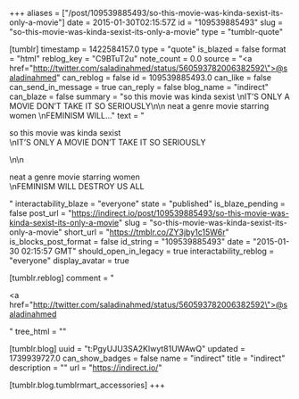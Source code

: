 +++
aliases = ["/post/109539885493/so-this-movie-was-kinda-sexist-its-only-a-movie"]
date = 2015-01-30T02:15:57Z
id = "109539885493"
slug = "so-this-movie-was-kinda-sexist-its-only-a-movie"
type = "tumblr-quote"

[tumblr]
timestamp = 1422584157.0
type = "quote"
is_blazed = false
format = "html"
reblog_key = "C9BTuT2u"
note_count = 0.0
source = "<a href=\"http://twitter.com/saladinahmed/status/560593782006382592\">@saladinahmed</a>"
can_reblog = false
id = 109539885493.0
can_like = false
can_send_in_message = true
can_reply = false
blog_name = "indirect"
can_blaze = false
summary = "so this movie was kinda sexist \nIT’S ONLY A MOVIE DON’T TAKE IT SO SERIOUSLY\n\n neat a genre movie starring women \nFEMINISM WILL..."
text = "<p>so this movie was kinda sexist<br/>\nIT&rsquo;S ONLY A MOVIE DON&rsquo;T TAKE IT SO SERIOUSLY</p>\n\n<p>neat a genre movie starring women<br/>\nFEMINISM WILL DESTROY US ALL</p>"
interactability_blaze = "everyone"
state = "published"
is_blaze_pending = false
post_url = "https://indirect.io/post/109539885493/so-this-movie-was-kinda-sexist-its-only-a-movie"
slug = "so-this-movie-was-kinda-sexist-its-only-a-movie"
short_url = "https://tmblr.co/ZY3jby1c15W6r"
is_blocks_post_format = false
id_string = "109539885493"
date = "2015-01-30 02:15:57 GMT"
should_open_in_legacy = true
interactability_reblog = "everyone"
display_avatar = true

[tumblr.reblog]
comment = "<p><a href=\"http://twitter.com/saladinahmed/status/560593782006382592\">@saladinahmed</a></p>"
tree_html = ""

[tumblr.blog]
uuid = "t:PgyUJU3SA2Klwyt81UWAwQ"
updated = 1739939727.0
can_show_badges = false
name = "indirect"
title = "indirect"
description = ""
url = "https://indirect.io/"

[tumblr.blog.tumblrmart_accessories]
+++

